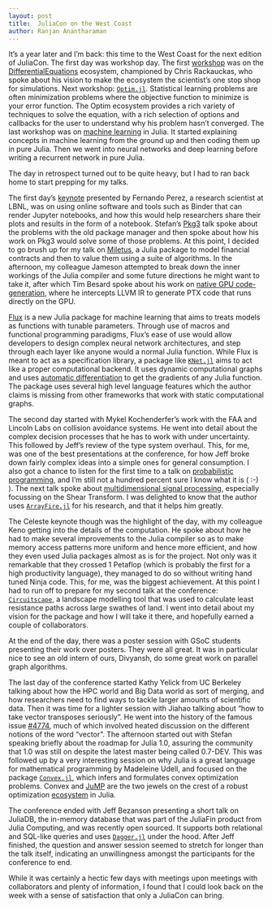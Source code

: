 ```yaml
---
layout: post
title:  JuliaCon on the West Coast
author: Ranjan Anantharaman
---
```


It’s a year later and I’m back: this time to the West Coast for the next edition of JuliaCon. 
The first day was workshop day. The first [workshop](https://www.youtube.com/watch?v=7NDkpWoNiQ4) was on the [DifferentialEquations](https://github.com/JuliaDiffEq/) ecosystem, 
championed by Chris Rackauckas, who spoke about his vision to make the ecosystem the 
scientist’s one stop shop for simulations. Next workshop: [`Optim.jl`](https://github.com/JuliaNLSolvers/Optim.jl). Statistical learning
 problems are often minimization problems where the objective function to minimize is your
error function. The Optim ecosystem provides a rich variety of techniques to solve the
equation, with a rich selection of options and callbacks for the user to understand why
his problem hasn’t converged. The last workshop was on [machine learning](https://github.com/ninjin/juliacon2017_dl_workshop) in Julia. It started
explaining concepts in machine learning from the ground up and then coding them up in pure Julia. Then we went into neural networks and deep learning before writing a recurrent network in pure Julia. 

The day in retrospect turned out to be quite heavy, but I had to ran back home to start prepping for my talks. 
   
The first day’s [keynote](https://www.youtube.com/watch?v=DUdE3M2nlDE) presented by Fernando Perez, a research scientist at LBNL, was on 
using online software and tools such as Binder that can render Jupyter notebooks, and how 
this would help researchers share their plots and results in the form of a notebook. Stefan’s
[Pkg3](https://github.com/StefanKarpinski/Pkg3.jl) talk spoke about the problems with the old 
package manager and then spoke about how his work on Pkg3 would solve some of those problems. 
At this point, I decided to go brush up for my talk on [Miletus](https://www.youtube.com/watch?v=FKBSVb9405w), a Julia package to model financial contracts 
and then to value them using a suite of algorithms. In the afternoon, my colleague Jameson 
attempted to break down the inner workings of the Julia compiler and some future directions he might want to take it, after which Tim Besard spoke about his work on [native GPU code-generation](https://github.com/JuliaGPU/CUDAnative.jl), where he intercepts LLVM IR to generate PTX code that runs directly on the GPU. 
    
[Flux](https://github.com/MikeInnes/Flux.jl) is a new Julia package for machine learning that 
aims to treats models as functions with tunable parameters. Through use of macros and 
functional programming paradigms, Flux’s ease of use would allow developers to design complex 
neural network architectures, and step through each layer like anyone would a normal Julia 
function. While Flux is meant to act as a specification library, a package like 
[`KNet.jl`](https://github.com/denizyuret/Knet.jl) aims to act like a proper computational 
backend. It uses dynamic computational graphs and uses 
[automatic differentiation](https://github.com/denizyuret/AutoGrad.jl) to get the 
gradients of any Julia function. The package uses several high level language features which 
the author claims is missing from other frameworks that work with static computational 
graphs. 
     
The second day started with Mykel Kochenderfer’s work with the FAA and Lincoln Labs on 
collision avoidance systems. He went into detail about the complex decision processes that he 
has to work with under uncertainty. This followed by Jeff’s review of the type system 
overhaul. This, for me, was one of the best presentations at the conference, for how Jeff 
broke down fairly complex ideas into a simple ones for general consumption. I also got a 
chance to listen for the first time to a talk on 
[probabilistic programming](https://github.com/yebai/Turing.jl), and I’m still not 
a hundred percent sure I know what it is ( :-) ). The next talk spoke about [multidimensional 
signal processing](https://github.com/arsenal9971/Shearlab.jl), especially focussing on the 
Shear Transform. I was delighted to know that the author uses 
[`ArrayFire.jl`](https://github.com/JuliaComputing/ArrayFire.jl) for his research, and that 
it helps him greatly. 
      
The Celeste keynote though was the highlight of the day, with my colleague Keno getting into 
the details of the computation. He spoke about how he had to make several improvements to the 
Julia compiler so as to make memory access patterns more uniform and hence more efficient, 
and how they even used Julia packages almost as is for the project. Not only was it 
remarkable that they crossed 1 Petaflop (which is probably the first for a 
high productivity language), they managed to do so without writing hand tuned Ninja code. 
This, for me, was the biggest achievement. At this point I had to run off to prepare for my 
second talk at the conference: [`Circuitscape`](https://github.com/ranjanan/CircuitScape.jl), 
a landscape modelling tool that was used to calculate least resistance paths across large 
swathes of land. I went into detail about my vision for the package and how I will take it 
there, and hopefully earned a couple of collaborators. 
 
At the end of the day, there was a poster session with GSoC students presenting their work 
over posters. They were all great. It was in particular nice to see an old intern of ours, 
Divyansh, do some great work on parallel graph algorithms. 
        
The last day of the conference started Kathy Yelick from UC Berkeley talking about how the 
HPC world and Big Data world as sort of merging, and how researchers need to find ways to 
tackle larger amounts of scientific data. Then it was time for a lighter session with Jiahao 
talking about “how to take vector transposes seriously”. He went into 
the history of the famous issue [#4774](https://github.com/JuliaLang/julia/issues/4774), much of which involved heated discussion on the 
different notions of the word “vector”. The afternoon started out with Stefan speaking 
briefly about the roadmap for Julia 1.0, assuring the community that 1.0 was still on despite 
the latest master being called 0.7-DEV. This was followed up by a very interesting session 
on why Julia is a great language for mathematical programming by Madeleine Udell, and focused 
on the package [`Convex.jl`](https://github.com/JuliaOpt/Convex.jl), which infers and 
formulates convex optimization problems. Convex 
and [JuMP](https://github.com/JuliaOpt/JuMP.jl) are the two jewels on the crest of a robust 
optimization [ecosystem](https://github.com/JuliaOpt) in Julia. 
         
The conference ended with Jeff Bezanson presenting a short talk on JuliaDB, the in-memory 
database that was part of the JuliaFin product from Julia Computing, and was recently open 
sourced. It supports both relational and SQL-like queries and uses [`Dagger.jl`](https://github.com/JuliaParallel/Dagger.jl) under the hood. 
After Jeff finished, the question and answer session seemed to stretch for longer than the 
talk itself, indicating an unwillingness amongst the participants for the conference to end. 
          
While it was certainly a hectic few days with meetings upon meetings with collaborators and 
plenty of information, I found that I could look back on the week with a sense of 
satisfaction that only a JuliaCon can bring. 
           

